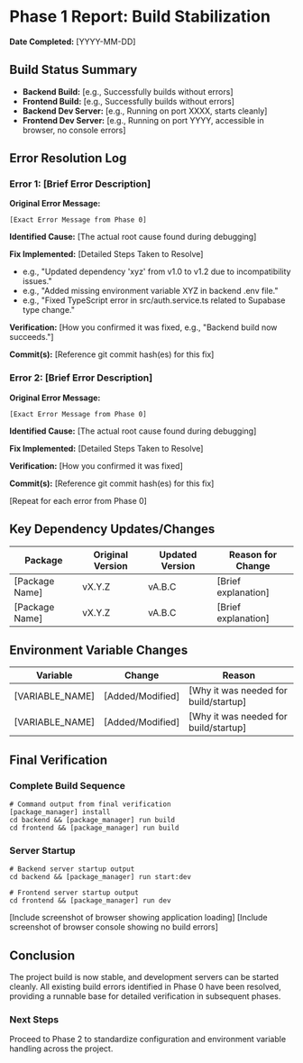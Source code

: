 # Phase 1 Report: Build Stabilization

**Date Completed:** [YYYY-MM-DD]

## Build Status Summary

- **Backend Build:** [e.g., Successfully builds without errors]
- **Frontend Build:** [e.g., Successfully builds without errors]
- **Backend Dev Server:** [e.g., Running on port XXXX, starts cleanly]
- **Frontend Dev Server:** [e.g., Running on port YYYY, accessible in browser, no console errors]

## Error Resolution Log

### Error 1: [Brief Error Description]

**Original Error Message:**

```
[Exact Error Message from Phase 0]
```

**Identified Cause:**
[The actual root cause found during debugging]

**Fix Implemented:**
[Detailed Steps Taken to Resolve]

- e.g., "Updated dependency 'xyz' from v1.0 to v1.2 due to incompatibility issues."
- e.g., "Added missing environment variable XYZ in backend .env file."
- e.g., "Fixed TypeScript error in src/auth.service.ts related to Supabase type change."

**Verification:**
[How you confirmed it was fixed, e.g., "Backend build now succeeds."]

**Commit(s):**
[Reference git commit hash(es) for this fix]

### Error 2: [Brief Error Description]

**Original Error Message:**

```
[Exact Error Message from Phase 0]
```

**Identified Cause:**
[The actual root cause found during debugging]

**Fix Implemented:**
[Detailed Steps Taken to Resolve]

**Verification:**
[How you confirmed it was fixed]

**Commit(s):**
[Reference git commit hash(es) for this fix]

[Repeat for each error from Phase 0]

## Key Dependency Updates/Changes

| Package | Original Version | Updated Version | Reason for Change |
|---------|-----------------|----------------|------------------|
| [Package Name] | vX.Y.Z | vA.B.C | [Brief explanation] |
| [Package Name] | vX.Y.Z | vA.B.C | [Brief explanation] |

## Environment Variable Changes

| Variable | Change | Reason |
|----------|--------|--------|
| [VARIABLE_NAME] | [Added/Modified] | [Why it was needed for build/startup] |
| [VARIABLE_NAME] | [Added/Modified] | [Why it was needed for build/startup] |

## Final Verification

### Complete Build Sequence

```
# Command output from final verification
[package_manager] install
cd backend && [package_manager] run build
cd frontend && [package_manager] run build
```

### Server Startup

```
# Backend server startup output
cd backend && [package_manager] run start:dev
```

```
# Frontend server startup output
cd frontend && [package_manager] run dev
```

[Include screenshot of browser showing application loading]
[Include screenshot of browser console showing no build errors]

## Conclusion

The project build is now stable, and development servers can be started cleanly. All existing build errors identified in Phase 0 have been resolved, providing a runnable base for detailed verification in subsequent phases.

### Next Steps

Proceed to Phase 2 to standardize configuration and environment variable handling across the project.
